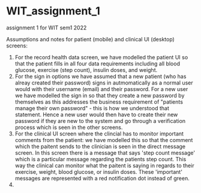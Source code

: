 # WIT_assignment_1
assignment 1 for WIT sem1 2022

Assumptions and notes for patient (mobile) and clinical UI (desktop) screens:
1. For the record health data screen, we have modelled the patient UI so that the patient fills
in all four data requirements including all blood glucose, exercise (step count), insulin doses, and weight. 
2. For the sign in options we have assumed that a new patient (who has alreay created their password) signs in autmomatically as a normal user would with their username (email) and their password. For a new user we have modelled the sign in so that they create a new password by themselves as this addresses the business requirement of "patients manage their own password" - this is how we understood that statement. Hence a new user would then have to create their new password if they are new to the system and go through a verification process which is seen in the other screens. 
3. For the clinical UI screen where the clincial has to monitor important comments from the patient: we have modelled this so that the comment which the paitent sends to the clinician is seen in the direct message screen. In this screen there is a message that says 'step count message' which is a particular message regarding the patients step count. This way the clinical can monitor what the paitent is saying in regards to their exercise, weight, blood glucose, or insulin doses. These 'important' messages are represented with a red notification dot instead of green. 
4. 




